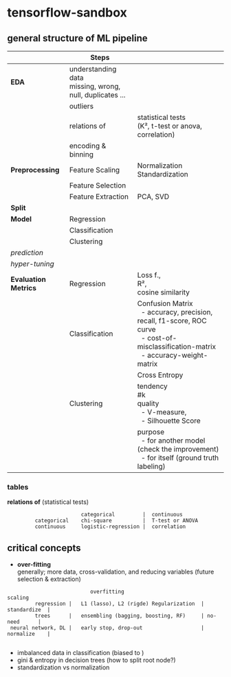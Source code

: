 # tensorflow-sandbox




## general structure of ML pipeline


|                        | **Steps**                                                    |                                                                                                                                                                     |
|------------------------|--------------------------------------------------------------|---------------------------------------------------------------------------------------------------------------------------------------------------------------------| 
| **EDA**                | understanding data <br/>missing, wrong, null, duplicates ... |                                                                                                                                                                     | 
|                        | outliers                                                     |                                                                                                                                                                     |
|                        | relations of                                                 | statistical tests <br/> (K², t-test or anova, correlation)                                                                                                          | 
|                        | encoding & binning                                           |                                                                                                                                                                     | 
| **Preprocessing**      | Feature Scaling                                              | Normalization <br/> Standardization                                                                                                                                 |
|                        | Feature Selection                                            |                                                                                                                                                                     |
|                        | Feature Extraction                                           | PCA, SVD                                                                                                                                                            |
| **Split**              |                                                              |                                                                                                                                                                     |
| **Model**              | Regression                                                   |                                                                                                                                                                     |     
|                        | Classification                                               |                                                                                                                                                                     |    
|                        | Clustering                                                   |                                                                                                                                                                     |     
| _prediction_           |                                                              |                                                                                                                                                                     |
| _hyper-tuning_         |                                                              |                                                                                                                                                                     |
| **Evaluation Metrics** | Regression                                                   | Loss f., <br/>R², <br/>cosine similarity                                                                                                                            |
|                        | Classification                                               | Confusion Matrix <br/>&nbsp; - accuracy, precision, recall, f1-score, ROC curve <br/>&nbsp; - cost-of-misclassification-matrix <br/>&nbsp; - accuracy-weight-matrix | 
|                        |                                                              | Cross Entropy                                                                                                                                                       |
|                        | Clustering                                                   | tendency <br/>#k <br/> quality <br/>&nbsp; - V-measure, <br/>&nbsp; - Silhouette Score                                                                              |
|                        |                                                              | purpose <br/>&nbsp; - for another model (check the improvement) <br/>&nbsp; - for itself (ground truth labeling)                                                    |


### tables

**relations of** (statistical tests)
```
                        categorical         |  continuous
         categorical    chi-square          |  T-test or ANOVA
         continuous     logistic-regression |  correlation
```

## critical concepts

- **over-fitting**</br>
generally; more data, cross-validation, and reducing variables (future selection & extraction)

```
                           overfitting                            scaling         
         regression |   L1 (lasso), L2 (rigde) Regularization  | standardize  | 
         trees      |   ensembling (bagging, boosting, RF)     | no-need      |
 neural network, DL |   early stop, drop-out                   | normalize    |
         
```
- imbalanced data in classification (biased to )
- gini & entropy in decision trees (how to split root node?)
- standardization vs normalization